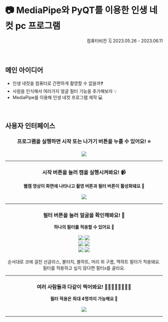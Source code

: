 # 📷 MediaPipe와 PyQT를 이용한 인생 네컷 pc 프로그램

<div align="right">
  컴퓨터비전
  🗓️ 2023.05.26 - 2023.06.11
</div>
<br>

<!-- 이미지 추가-->
<img src="">
<br><br>

## 메인 아이디어
- 인생 네컷을 컴퓨터로 간편하게 촬영할 수 없을까❓
- 사람을 인식해서 여러가지 얼굴 필터 기능을 추가해보자 💡
- MediaPipe를 이용해 인생 네컷 프로그램 제작 💻
<br>

## 사용자 인터페이스
<!--메인화면-->
<h3 align="center">
  프로그램을 실행하면 시작 또는 나가기 버튼을 누를 수 있어요! ⭐
</h3>
<div align="center">
  <img src="https://github.com/irrso/computer-vision-4-snapshots-pc.ver/assets/105829324/21119323-3367-4d59-8dbb-bb420df72c3e"/>
</div>
<hr>

<!--시작-->
<h3 align="center">
  시작 버튼을 눌러 캠을 실행시켜봐요! 📹
</h3>
<div align="center">

  **웹캠 영상이 화면에 나타나고 촬영 버튼과 필터 버튼이 활성화돼요 🤍** <br><br>
  <img src="https://github.com/irrso/computer-vision-4-snapshots-pc.ver/assets/105829324/5c00a0ec-f410-4356-95c7-3e2ebe42a1e7"/>
</div>
<hr>

<!--필터-->
<h3 align="center">
  필터 버튼을 눌러 얼굴을 확인해봐요! 🫥
</h3>
<div align="center">
  
   **하나의 필터를 적용할 수 있어요 🤍** <br><br>
  <img src="https://github.com/irrso/computer-vision-4-snapshots-pc.ver/assets/105829324/339edec5-eadb-4ba3-990b-3602542c721f"/>
  <img src="https://github.com/irrso/computer-vision-4-snapshots-pc.ver/assets/105829324/06275901-0bd6-4cb3-ac25-5f8c40a9c2f4"/>
  <br>
  <img src="https://github.com/irrso/computer-vision-4-snapshots-pc.ver/assets/105829324/9cfd29ae-6086-4147-b05d-6ae03e2f4f6e"/>
  <img src="https://github.com/irrso/computer-vision-4-snapshots-pc.ver/assets/105829324/e3f10b83-a288-4f3f-82ff-b917191261b4"/>
  <br>
  <img src="https://github.com/irrso/computer-vision-4-snapshots-pc.ver/assets/105829324/72953b69-cdd5-49af-b478-60d914041065"/>
  <img src="https://github.com/irrso/computer-vision-4-snapshots-pc.ver/assets/105829324/97fa97f4-75fb-4fed-8fe3-7dfe828331f0"/>
  <br><br>
  순서대로 코에 걸친 선글라스, 볼터치, 볼하트, 머리 위 구름, 맥하트 필터가 적용돼요. <br>
  필터를 적용하고 싶지 않다면 필터x를 골라요.
</div>
<hr>

<!--여러명-->
<h3 align="center">
  여러 사람들과 다같이 찍어봐요! 👨🏻‍👩🏻‍👧🏻‍👦🏻
</h3>
<div align="center">

   **필터 적용은 최대 4명까지 가능해요 🤍** <br><br>
  <img src="https://github.com/irrso/computer-vision-4-snapshots-pc.ver/assets/105829324/fb66d0a2-acce-4b65-8e94-bf179950a48f"/>
</div>
<hr>
